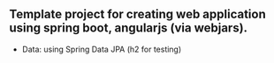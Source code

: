 Template project for creating web application using spring boot, angularjs (via webjars).
---
 - Data: using Spring Data JPA (h2 for testing)
